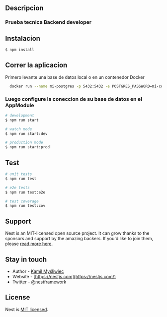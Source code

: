 
## Descripcion

### Prueba tecnica Backend developer

## Instalacion

```bash
$ npm install
```

## Correr la aplicacion
Primero levante una base de datos local o en un contenedor Docker
```bash
  docker run --name mi-postgres -p 5432:5432 -e POSTGRES_PASSWORD=mi-contraseña -d postgres
```
### Luego configure la coneccion de su base de datos en el AppModule

```bash
# development
$ npm run start

# watch mode
$ npm run start:dev

# production mode
$ npm run start:prod
```

## Test

```bash
# unit tests
$ npm run test

# e2e tests
$ npm run test:e2e

# test coverage
$ npm run test:cov
```

## Support

Nest is an MIT-licensed open source project. It can grow thanks to the sponsors and support by the amazing backers. If you'd like to join them, please [read more here](https://docs.nestjs.com/support).

## Stay in touch

- Author - [Kamil Myśliwiec](https://kamilmysliwiec.com)
- Website - [https://nestjs.com](https://nestjs.com/)
- Twitter - [@nestframework](https://twitter.com/nestframework)

## License

Nest is [MIT licensed](LICENSE).
